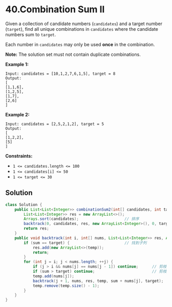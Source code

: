 # 40.Combination Sum II

Given a collection of candidate numbers (`candidates`) and a target number (`target`), find all unique combinations in `candidates` where the candidate numbers sum to `target`.

Each number in `candidates` may only be used **once** in the combination.

**Note:** The solution set must not contain duplicate combinations.

**Example 1:**
```text
Input: candidates = [10,1,2,7,6,1,5], target = 8
Output: 
[
[1,1,6],
[1,2,5],
[1,7],
[2,6]
]
```
**Example 2:**

```text
Input: candidates = [2,5,2,1,2], target = 5
Output: 
[
[1,2,2],
[5]
]
```


**Constraints:**

* `1 <= candidates.length <= 100`
* `1 <= candidates[i] <= 50`
* `1 <= target <= 30`

## Solution

```java
class Solution {
    public List<List<Integer>> combinationSum2(int[] candidates, int target) {
		List<List<Integer>> res = new ArrayList<>();
        Arrays.sort(candidates);					// 排序
        backtrack(0, candidates, res, new ArrayList<Integer>(), 0, target);
        return res;
    }
    public void backtrack(int i, int[] nums, List<List<Integer>> res, ArrayList<Integer> temp, int sum, int target) {
        if (sum == target) {						// 找到子列
            res.add(new ArrayList<>(temp));
            return;
        }
        for (int j = i; j < nums.length; ++j) {
            if (j > i && nums[j] == nums[j - 1]) continue;		// 剪枝1：防止重复元素
            if (sum > target) continue;							// 剪枝2：防止和过大
            temp.add(nums[j]);
            backtrack(j + 1, nums, res, temp, sum + nums[j], target);
            temp.remove(temp.size() - 1);
        }
    }
}
```

